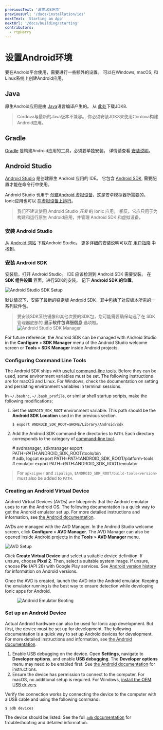 ```yaml
---
previousText: '设置iOS环境'
previousUrl: '/docs/installation/ios'
nextText: 'Starting an App'
nextUrl: '/docs/building/starting'
contributors:
  - rtpHarry
---
```


# 设置Android环境

要在Android平台使用，需要进行一些额外的设置。 可以在Windows, macOS, 和Linux系统上创建Android应用。

## Java

原生Android应用是由 <a href="https://java.com/en/" target="_blank">Java</a>语言编译产生的。 从 <a href="https://www.oracle.com/technetwork/java/javase/downloads/jdk8-downloads-2133151.html" target="_blank">此处</a>下载JDK8.

<blockquote>
  <p>Cordova与最新的Java版本不兼容。 你必须安装JDK8来使用Cordova构建Android应用。</p>
</blockquote>

## Gradle

<a href="https://gradle.org/" target="_blank">Gradle</a> 是构建Android应用的工具，必须要单独安装。 详情请查看 <a href="https://gradle.org/install/" target="_blank">安装说明</a>。

## Android Studio

<a href="https://developer.android.com/studio/" target="_blank">Android Studio</a> 是创建原生 Android 应用的 IDE。 它包含 <a href="/docs/faq/glossary#android-sdk">Android SDK</a>, 需要配置才能在命令行中使用。

Android Studio 也用于 [创建Android 虚拟设备](/docs/installation/android#creating-an-android-virtual-device)，这是安卓模拟器所需要的。 Ionic应用也可以 [在虚拟设备上运行](/docs/installation/android#set-up-an-android-device)。

> 我们不建议使用 Android Studio *开发* 的 Ionic 应用。 相反，它应只用于为构建和运行原生 Android应用，并管理 Android SDK 和虚拟设备。

### 安装 Android Studio

从 <a href="https://developer.android.com/studio/" target="_blank">Android 网站</a> 下载Android Studio。 更多详细的安装说明可以在 <a href="https://developer.android.com/studio/install" target="_blank">用户指南</a> 中找到。

### 安装 Android SDK

安装后，打开 Android Studio。 IDE 应该检测到 Android SDK 需要安装。 在 **SDK 组件设置** 界面，进行SDK的安装。 记下 **Android SDK 的位置**。

![Android Studio SDK Setup](/docs/v4/assets/img/installation/android-studio-sdk-setup.png)

默认情况下，安装了最新的稳定版 Android SDK，其中包括了对应版本所需的一系列软件包。

> 要安装SDK系统镜像和其他次要的SDK包，您可能需要确保勾选了在 SDK 管理器底部的 **显示软件包详细信息** 选项框。 ![Android Studio SDK Manager](/docs/v4/assets/img/installation/android-studio-sdk.png)

For future reference, the Android SDK can be managed with Android Studio in the **Configure** &raquo; **SDK Manager** menu of the Android Studio welcome screen or **Tools** &raquo; **SDK Manager** inside Android projects.

### Configuring Command Line Tools

The Android SDK ships with <a href="https://developer.android.com/studio/command-line/" target="_blank">useful command-line tools</a>. Before they can be used, some environment variables must be set. The following instructions are for macOS and Linux. For Windows, check the documentation on setting and persisting environment variables in terminal sessions.

In `~/.bashrc`, `~/.bash_profile`, or similar shell startup scripts, make the following modifications:

1. Set the `ANDROID_SDK_ROOT` environment variable. This path should be the **Android SDK Location** used in the previous section.

   ```shell
   $ export ANDROID_SDK_ROOT=$HOME/Library/Android/sdk
   ```

1. Add the Android SDK command-line directories to `PATH`. Each directory corresponds to the category of <a href="https://developer.android.com/studio/command-line/" target="_blank">command-line tool</a>.
    
    <command-line nobuttons> <command-output># avdmanager, sdkmanager</command-output> <command-prompt>export PATH=$PATH:$ANDROID_SDK_ROOT/tools/bin</command-prompt>   
    <command-output># adb, logcat</command-output> <command-prompt>export PATH=$PATH:$ANDROID_SDK_ROOT/platform-tools</command-prompt>   
    <command-output># emulator</command-output> <command-prompt>export PATH=$PATH:$ANDROID_SDK_ROOT/emulator</command-prompt> </command-line>

> For `apksigner` and `zipalign`, `$ANDROID_SDK_ROOT/build-tools<version>` must also be added to `PATH`.

### Creating an Android Virtual Device

Android Virtual Devices (AVDs) are blueprints that the Android emulator uses to run the Android OS. The following documentation is a quick way to get the Android emulator set up. For more detailed instructions and information, see <a href="https://developer.android.com/studio/run/managing-avds" target="_blank">the Android documentation</a>.

AVDs are managed with the AVD Manager. In the Android Studio welcome screen, click **Configure** &raquo; **AVD Manager**. The AVD Manager can also be opened inside Android projects in the **Tools** &raquo; **AVD Manager** menu.

![AVD Setup](/docs/v4/assets/img/installation/android-studio-avd-setup.png)

Click **Create Virtual Device** and select a suitable device definition. If unsure, choose **Pixel 2**. Then, select a suitable system image. If unsure, choose **Pie** (API 28) with Google Play services. See <a href="https://en.wikipedia.org/wiki/Android_version_history" target="_blank">Android version history</a> for information on Android versions.

Once the AVD is created, launch the AVD into the Android emulator. Keeping the emulator running is the best way to ensure detection while developing Ionic apps for Android.

<figure class="device">
  <img alt="Android Emulator Booting" src="/docs/v4/assets/img/installation/android-emulator-booting.png" />
</figure>

### Set up an Android Device

Actual Android hardware can also be used for Ionic app development. But first, the device must be set up for development. The following documentation is a quick way to set up Android devices for development. For more detailed instructions and information, see <a href="https://developer.android.com/studio/run/device" target="_blank">the Android documentation</a>.

1. Enable USB debugging on the device. Open **Settings**, navigate to **Developer options**, and enable **USB debugging**. The **Developer options** menu may need to be enabled first. See <a href="https://developer.android.com/studio/debug/dev-options" target="_blank">the Android documentation</a> for instructions.
2. Ensure the device has permission to connect to the computer. For macOS, no additional setup is required. For Windows, <a href="https://developer.android.com/studio/run/oem-usb" target="_blank">install the OEM USB drivers</a>.

Verify the connection works by connecting the device to the computer with a USB cable and using the following command:

```shell
$ adb devices
```

The device should be listed. See the full <a href="https://developer.android.com/studio/command-line/adb" target="_blank"><code>adb</code> documentation</a> for troubleshooting and detailed information.